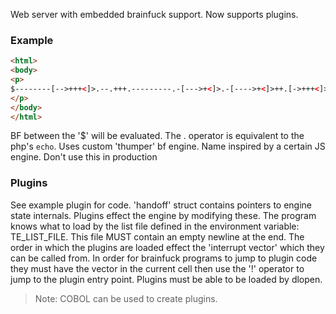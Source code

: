 Web server with embedded brainfuck support. Now supports plugins.
### Example
```html
<html>
<body>
<p>
$--------[-->+++<]>.--.+++.---------.-[--->+<]>.-[---->+<]>++.[->+++<]>+.-[->+++<]>.--[->++++<]>-.--------.+++.-------.--.+++++.-------.-[--->+<]>--.[-->+++++++<]>.-------.----.--.++.--[--->+<]>-.+++++[->+++<]>.---------.[--->+<]>--.[->+++<]>+.--[--->+<]>---.++.$
</p>
</body>
</html>
```
BF between the '$' will be evaluated. The . operator is equivalent to the php's ```echo```.
Uses custom 'thumper' bf engine. Name inspired by a certain JS engine.
Don't use this in production
### Plugins
See example plugin for code.
'handoff' struct contains pointers to engine state internals. Plugins effect the engine by modifying these.
The program knows what to load by the list file defined in the environment variable: TE_LIST_FILE.
This file MUST contain an empty newline at the end.
The order in which the plugins are loaded effect the 'interrupt vector' which they can be called from.
In order for brainfuck programs to jump to plugin code they must have the vector in the current cell then use the '!' operator to jump to the plugin entry point.
Plugins must be able to be loaded by dlopen.
> Note: COBOL can be used to create plugins.
